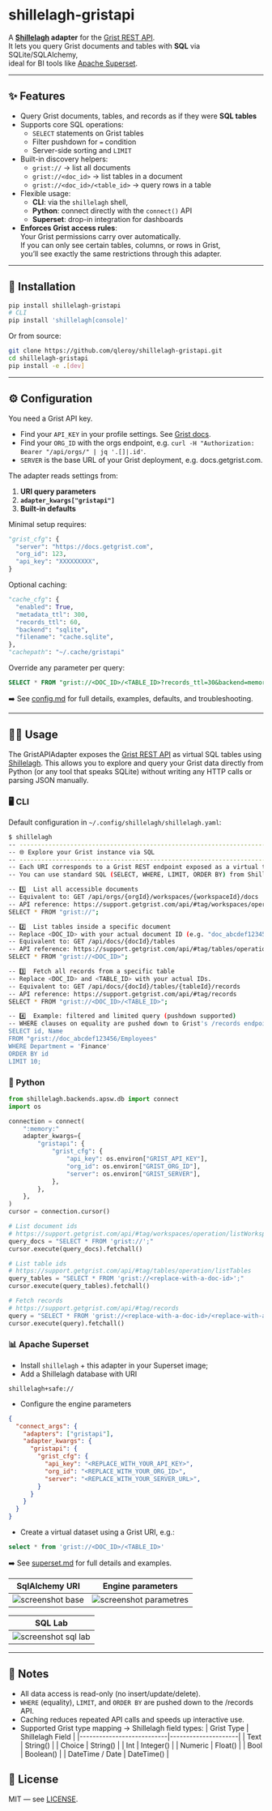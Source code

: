 # shillelagh-gristapi

A **[Shillelagh](https://github.com/betodealmeida/shillelagh) adapter** for the [Grist REST API](https://support.getgrist.com/api/).  
It lets you query Grist documents and tables with **SQL** via SQLite/SQLAlchemy,  
ideal for BI tools like [Apache Superset](https://superset.apache.org/).

---

## ✨ Features

- Query Grist documents, tables, and records as if they were **SQL tables**
- Supports core SQL operations:
  - `SELECT` statements on Grist tables
  - Filter pushdown for `=` condition
  - Server-side sorting and `LIMIT`
- Built-in discovery helpers:
  - `grist://` → list all documents
  - `grist://<doc_id>` → list tables in a document
  - `grist://<doc_id>/<table_id>` → query rows in a table
- Flexible usage:
  - **CLI**: via the `shillelagh` shell,
  - **Python**: connect directly with the `connect()` API
  - **Superset**: drop-in integration for dashboards
- **Enforces Grist access rules**:  
  Your Grist permissions carry over automatically.  
  If you can only see certain tables, columns, or rows in Grist,  
  you’ll see exactly the same restrictions through this adapter.

---

## 🚀 Installation

```bash
pip install shillelagh-gristapi
# CLI
pip install 'shillelagh[console]'
```

Or from source:

```bash
git clone https://github.com/qleroy/shillelagh-gristapi.git
cd shillelagh-gristapi
pip install -e .[dev]
```

---


## ⚙️ Configuration

You need a Grist API key.

- Find your `API_KEY` in your profile settings. See [Grist docs](https://support.getgrist.com/rest-api/#authentication).
- Find your `ORG_ID` with the orgs endpoint, e.g. `curl -H "Authorization: Bearer "/api/orgs/" | jq '.[]|.id'`.
- `SERVER` is the base URL of your Grist deployment, e.g. docs.getgrist.com.

The adapter reads settings from:

1. **URI query parameters**
2. **`adapter_kwargs["gristapi"]`**
3. **Built-in defaults**

Minimal setup requires:

```python
"grist_cfg": {
  "server": "https://docs.getgrist.com",
  "org_id": 123,
  "api_key": "XXXXXXXXX",
}
```

Optional caching:

```python
"cache_cfg": {
  "enabled": True,
  "metadata_ttl": 300,
  "records_ttl": 60,
  "backend": "sqlite",
  "filename": "cache.sqlite",
},
"cachepath": "~/.cache/gristapi"
```

Override any parameter per query:

```sql
SELECT * FROM "grist://<DOC_ID>/<TABLE_ID>?records_ttl=30&backend=memory";
```

➡️ See [config.md](docs/configuration.md) for full details, examples, defaults, and troubleshooting.

---

## 🧑‍💻 Usage

The GristAPIAdapter exposes the [Grist REST API](https://support.getgrist.com/api/)
as virtual SQL tables using [Shillelagh](https://github.com/betodealmeida/shillelagh).
This allows you to explore and query your Grist data directly from Python (or any tool that speaks SQLite)
without writing any HTTP calls or parsing JSON manually.

### 🖥️ CLI

Default configuration in `~/.config/shillelagh/shillelagh.yaml`:

```bash
$ shillelagh
-- ---------------------------------------------------------------------
-- 🌐 Explore your Grist instance via SQL
-- ---------------------------------------------------------------------
-- Each URI corresponds to a Grist REST endpoint exposed as a virtual table.
-- You can use standard SQL (SELECT, WHERE, LIMIT, ORDER BY) from Shillelagh.

-- 1️⃣  List all accessible documents
-- Equivalent to: GET /api/orgs/{orgId}/workspaces/{workspaceId}/docs
-- API reference: https://support.getgrist.com/api/#tag/workspaces/operation/listWorkspaces
SELECT * FROM "grist://";

-- 2️⃣  List tables inside a specific document
-- Replace <DOC_ID> with your actual document ID (e.g. "doc_abcdef123456").
-- Equivalent to: GET /api/docs/{docId}/tables
-- API reference: https://support.getgrist.com/api/#tag/tables/operation/listTables
SELECT * FROM "grist://<DOC_ID>";

-- 3️⃣  Fetch all records from a specific table
-- Replace <DOC_ID> and <TABLE_ID> with your actual IDs.
-- Equivalent to: GET /api/docs/{docId}/tables/{tableId}/records
-- API reference: https://support.getgrist.com/api/#tag/records
SELECT * FROM "grist://<DOC_ID>/<TABLE_ID>";

-- 4️⃣  Example: filtered and limited query (pushdown supported)
-- WHERE clauses on equality are pushed down to Grist's /records endpoint.
SELECT id, Name
FROM "grist://doc_abcdef123456/Employees"
WHERE Department = 'Finance'
ORDER BY id
LIMIT 10;

```

### 🐍 Python

```python
from shillelagh.backends.apsw.db import connect
import os

connection = connect(
    ":memory:"
    adapter_kwargs={
        "gristapi": {
            "grist_cfg": {
                "api_key": os.environ["GRIST_API_KEY"],
                "org_id": os.environ["GRIST_ORG_ID"],
                "server": os.environ["GRIST_SERVER"],
            },
        },
    },
)
cursor = connection.cursor()

# List document ids
# https://support.getgrist.com/api/#tag/workspaces/operation/listWorkspaces
query_docs = "SELECT * FROM 'grist://';"
cursor.execute(query_docs).fetchall()

# List table ids
# https://support.getgrist.com/api/#tag/tables/operation/listTables
query_tables = "SELECT * FROM 'grist://<replace-with-a-doc-id>';"
cursor.execute(query_tables).fetchall()

# Fetch records
# https://support.getgrist.com/api/#tag/records
query = "SELECT * FROM 'grist://<replace-with-a-doc-id>/<replace-with-a-table-id>';"
cursor.execute(query).fetchall()
```

### 📊 Apache Superset

- Install `shillelagh` + this adapter in your Superset image;
- Add a Shillelagh database with URI
```
shillelagh+safe://
```
- Configure the engine parameters
```json
{
  "connect_args": {
    "adapters": ["gristapi"],
    "adapter_kwargs": {
      "gristapi": {
        "grist_cfg": {
          "api_key": "<REPLACE_WITH_YOUR_API_KEY>",
          "org_id": "<REPLACE_WITH_YOUR_ORG_ID>",
          "server": "<REPLACE_WITH_YOUR_SERVER_URL>",
        }
      }
    }
  }
}
```
- Create a virtual dataset using a Grist URI, e.g.:
```sql
select * from 'grist://<DOC_ID>/<TABLE_ID>'
```

➡️ See [superset.md](docs/superset.md) for full details and examples.

| SqlAlchemy URI | Engine parameters |
| --- | --- |
| ![screenshot base](images/screenshot_base.png)| ![screenshot parametres](images/screenshot_parametres.png) | 

| SQL Lab |
| -- |
|![screenshot sql lab](images/screenshot_sqllab.png)|

--- 

## 🧠 Notes
- All data access is read-only (no insert/update/delete).
- `WHERE` (equality), `LIMIT`, and `ORDER BY` are pushed down to the /records API.
- Caching reduces repeated API calls and speeds up interactive use.
- Supported Grist type mapping →  Shillelagh field types:
| Grist Type                | Shillelagh Field    | 
|---------------------------|---------------------|
| Text                      | String()            |
| Choice                    | String()            |
| Int                       | Integer()           |
| Numeric                   | Float()             |
| Bool                      | Boolean()           |
| DateTime / Date           | DateTime()          |

## 📄 License
MIT — see [LICENSE](/LICENSE).